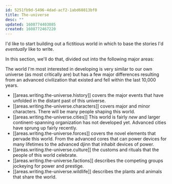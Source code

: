 ```yaml
---
id: 5251fb9d-5496-4dad-acf2-1abd60813bf0
title: The-universe
desc: ""
updated: 1608774403085
created: 1608772467220
---
```


I'd like to start building out a fictitious world in which to base the stories I'd _eventually_ like to write.

In this section, we'll do that, divided out into the following major areas:

The world I'm most interested in developing is very similar to our own universe (as most critically are) but has a few major differences resulting from an advanced civilization that existed and fell within the last 10,000 years.

- [[areas.writing.the-universe.history]] covers the major events that have unfolded in the distant past of this universe.
- [[areas.writing.the-universe.characters]] covers major and minor characters. There will be many people shaping this world.
- [[areas.writing.the-universe.cities]] This world is fairly _new_ and larger continent-spanning organization has not developed yet. Advanced cities have sprung up fairly recently.
- [[areas.writing.the-universe.forces]] covers the novel elements that pervade this world. From the advanced cores that can power devices for many lifetimes to the advanced djinn that inhabit devices of power.
- [[areas.writing.the-universe.culture]] the customs and rituals that the people of this world celebrate.
- [[areas.writing.the-universe.factions]] describes the competing groups jockeying for power and prestige.
- [[areas.writing.the-universe.wildlife]] describes the plants and animals that share the world.
